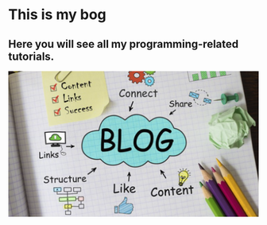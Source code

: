 # This is my bog

## Here you will see all my programming-related tutorials.

<img src="/public/repoLogo.png">
